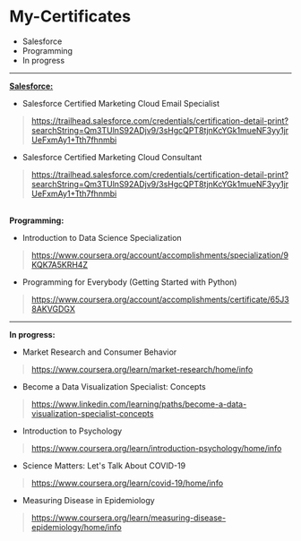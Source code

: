 # My-Certificates
* Salesforce
* Programming
* In progress
--------------------------------------
<strong><u>Salesforce:</u></strong>
* Salesforce Certified Marketing Cloud Email Specialist<br>
> https://trailhead.salesforce.com/credentials/certification-detail-print?searchString=Qm3TUlnS92ADjv9/3sHgcQPT8tjnKcYGk1mueNF3yy1jrUeFxmAy1+Tth7fhnmbi
* Salesforce Certified Marketing Cloud Consultant<br>
 > https://trailhead.salesforce.com/credentials/certification-detail-print?searchString=Qm3TUlnS92ADjv9/3sHgcQPT8tjnKcYGk1mueNF3yy1jrUeFxmAy1+Tth7fhnmbi

<br><b>Programming:</b>
* Introduction to Data Science Specialization <br>
 > https://www.coursera.org/account/accomplishments/specialization/9KQK7A5KRH4Z
* Programming for Everybody (Getting Started with Python) <br>
 > https://www.coursera.org/account/accomplishments/certificate/65J38AKVGDGX
--------------------------------------
<b>In progress:</b>
* Market Research and Consumer Behavior
>https://www.coursera.org/learn/market-research/home/info <br>
* Become a Data Visualization Specialist: Concepts
> https://www.linkedin.com/learning/paths/become-a-data-visualization-specialist-concepts
* Introduction to Psychology
> https://www.coursera.org/learn/introduction-psychology/home/info <br>
* Science Matters: Let's Talk About COVID-19
> https://www.coursera.org/learn/covid-19/home/info <br>
* Measuring Disease in Epidemiology
> https://www.coursera.org/learn/measuring-disease-epidemiology/home/info <br>
